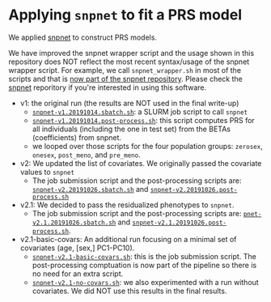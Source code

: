 # Applying `snpnet` to fit a PRS model

We applied [snpnet](https://github.com/rivas-lab/snpnet) to construct PRS models.

We have improved the snpnet wrapper script and the usage shown in this repository does NOT reflect the most recent syntax/usage of the snpnet wrapper script. For example, we call `snpnet_wrapper.sh` in most of the scripts and that is [now part of the snpnet repository](https://github.com/rivas-lab/snpnet/blob/bd9c27c920ead06b811ce3d69197d1c8967ac1c2/helpers/snpnet_wrapper.sh). Please check the [snpnet](https://github.com/rivas-lab/snpnet) reporitory if you're interested in using this software.

- v1: the original run (the results are NOT used in the final write-up)
  - [`snpnet-v1.20191014.sbatch.sh`](snpnet-v1.20191014.sbatch.sh): a SLURM job script to call `snpnet`
  - [`snpnet-v1.20191014.post-process.sh`](snpnet-v1.20191014.post-process.sh): this script computes PRS for all individuals (including the one in test set) from the BETAs (coefficients) from snpnet.
  - we looped over those scripts for the four population groups: `zerosex`, `onesex`, `post_meno`, and `pre_meno`.
- v2: We updated the list of covariates. We originally passed the covariate values to `snpnet`
  - The job submission script and the post-processing scripts are: [`snpnet-v2.20191026.sbatch.sh`](snpnet-v2.20191026.sbatch.sh) and [`snpnet-v2.20191026.post-process.sh`](snpnet-v2.20191026.post-process.sh)
- v2.1: We decided to pass the residualized phenotypes to `snpnet`.
  - The job submission script and the post-processing scripts are: [`pnet-v2.1.20191026.sbatch.sh`](pnet-v2.1.20191026.sbatch.sh) and [`snpnet-v2.1.20191026.post-process.sh`](snpnet-v2.1.20191026.post-process.sh).
- v2.1-basic-covars: An additional run focusing on a minimal set of covariates (age, [sex,] PC1-PC10).
  - [`snpnet-v2.1-basic-covars.sh`](snpnet-v2.1-basic-covars.sh): this is the job submission script. The post-processing comptuation is now part of the pipeline so there is no need for an extra script.
  - [`snpnet-v2.1-no-covars.sh`](snpnet-v2.1-no-covars.sh): we also experimented with a run without covariates. We did NOT use this results in the final results.
